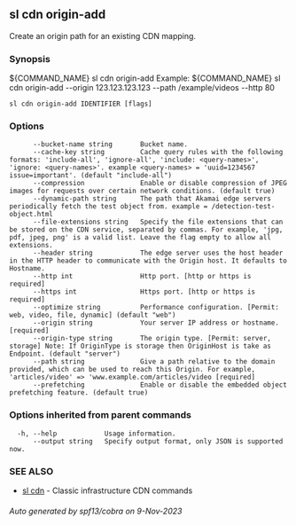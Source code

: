 ## sl cdn origin-add

Create an origin path for an existing CDN mapping.

### Synopsis

${COMMAND_NAME} sl cdn origin-add
Example:
${COMMAND_NAME} sl cdn origin-add --origin 123.123.123.123 --path /example/videos --http 80

```
sl cdn origin-add IDENTIFIER [flags]
```

### Options

```
      --bucket-name string       Bucket name.
      --cache-key string         Cache query rules with the following formats: 'include-all', 'ignore-all', 'include: <query-names>', 'ignore: <query-names>'. example <query-names> = 'uuid=1234567 issue=important'. (default "include-all")
      --compression              Enable or disable compression of JPEG images for requests over certain network conditions. (default true)
      --dynamic-path string      The path that Akamai edge servers periodically fetch the test object from. example = /detection-test-object.html
      --file-extensions string   Specify the file extensions that can be stored on the CDN service, separated by commas. For example, 'jpg, pdf, jpeg, png' is a valid list. Leave the flag empty to allow all extensions.
      --header string            The edge server uses the host header in the HTTP header to communicate with the Origin host. It defaults to Hostname.
      --http int                 Http port. [http or https is required]
      --https int                Https port. [http or https is required]
      --optimize string          Performance configuration. [Permit: web, video, file, dynamic] (default "web")
      --origin string            Your server IP address or hostname. [required]
      --origin-type string       The origin type. [Permit: server, storage] Note: If OriginType is storage then OriginHost is take as Endpoint. (default "server")
      --path string              Give a path relative to the domain provided, which can be used to reach this Origin. For example, 'articles/video' => 'www.example.com/articles/video [required]
      --prefetching              Enable or disable the embedded object prefetching feature. (default true)
```

### Options inherited from parent commands

```
  -h, --help            Usage information.
      --output string   Specify output format, only JSON is supported now.
```

### SEE ALSO

* [sl cdn](sl_cdn.md)	 - Classic infrastructure CDN commands

###### Auto generated by spf13/cobra on 9-Nov-2023

